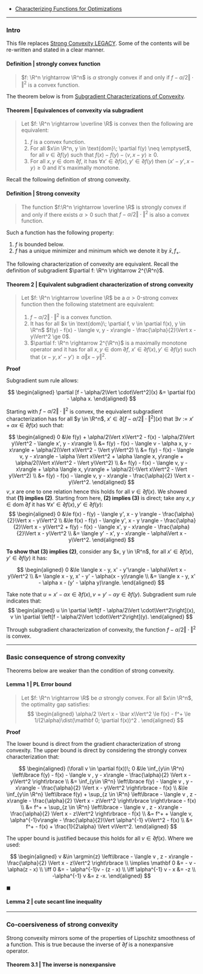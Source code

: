 - [Characterizing Functions for Optimizations](../Background/Characterizing%20Functions%20for%20Optimizations.md)


---
### **Intro**

This file replaces [Strong Convexity LEGACY](Strong%20Convexity%20LEGACY.md). 
Some of the contents will be re-written and stated in a clear manner. 

#### **Definition | strongly convex function**
> $f: \R^n \rightarrow \R^n$ is $\alpha$ strongly convex if and only if $f - \alpha/2\Vert \cdot\Vert^2$ is a convex function. 

The theorem below is from [Subgradient Characterizations of Convexity](Subgradient%20Characterizations%20of%20Convexity.md). 

#### **Theorem | Equivalences of convexity via subgradient**
> Let $f: \R^n \rightarrow \overline \R$ is convex then the following are equivalent: 
> 1. $f$ is a convex function. 
> 2. For all $x\in \R^n, y \in \text{dom}\; \partial f(y) \neq \emptyset$, for all $v \in \partial f(y)$ such that $f(x) - f(y) - \langle v, x- y\rangle \ge 0$. 
> 3. For all $x, y \in \text{dom}\; \partial f$, it has $\forall x' \in \partial f(x), y' \in \partial f(y)$ then $\langle x' - y', x - y\rangle \ge 0$ and it's maximally monotone. 

Recall the following definition of strong convexity. 

#### **Definition | Strong convexity**
> The function $f:\R^n \rightarrow \overline \R$ is strongly convex if and only if there exists $\alpha > 0$ such that $f - \alpha/2\Vert \cdot\Vert^2$ is also a convex function. 

Such a function has the following property: 
1. $f$ is bounded below. 
2. $f$ has a unique minimizer and minimum which we denote it by $\bar x, f_+$. 

The following characterization of convexity are equivalent. 
Recall the definition of subgradient $\partial f: \R^n \rightarrow 2^{\R^n}$. 

#### **Theorem 2 | Equivalent subgradient characterization of strong convexity**
> Let $f: \R^n \rightarrow \overline \R$ be a $\alpha > 0$-strong convex function then the following statetment are equivalent: 
> 1. $f - \alpha/2\Vert \cdot\Vert^2$ is a convex function. 
> 2. It has for all $x \in \text{dom}\; \partial f, v \in \partial f(x), y \in \R^n$ $f(y) - f(x) - \langle v, y - x\rangle - \frac{\alpha}{2}\Vert x - y\Vert^2 \ge 0$. 
> 3. $\partial f: \R^n \rightarrow 2^{\R^n}$ is a maximally monotone operator and it has for all $x, y \in \text{dom}\; \partial f$, $x' \in \partial f(x), y' \in \partial f(y)$ such that $\langle x - y, x' - y'\rangle \ge \alpha\Vert x - y\Vert^2$. 

**Proof**

Subgradient sum rule allows: 

$$
\begin{aligned}
    \partial [f - \alpha/2\Vert \cdot\Vert^2](x) &= \partial f(x) - \alpha x. 
\end{aligned}
$$

Starting with $f - \alpha/2\Vert \cdot\Vert^2$ is convex, the equivalent subgradient characterization has for all $y \in \R^n$, $x' \in \partial \left[f - \alpha/2\Vert \cdot\Vert^2\right](x)$ that $\exists v := x' + \alpha x \in \partial f(x)$ such that: 

$$
\begin{aligned}
    0 &\le 
    f(y) + \alpha/2\Vert x\Vert^2 - f(x) - \alpha/2\Vert y\Vert^2 - \langle x', y - x\rangle
    \\
    &= f(y) - f(x) - \langle v - \alpha x, y -x\rangle + \alpha/2(\Vert x\Vert^2 - \Vert y\Vert^2)
    \\
    &= 
    f(y) - f(x) 
    - \langle v, y - x\rangle - \alpha \Vert x\Vert^2 
    + \alpha \langle x, y\rangle
    + \alpha/2(\Vert x\Vert^2 - \Vert y\Vert^2)
    \\
    &= 
    f(y) - f(x) 
    - \langle v, y - x\rangle
    + \alpha \langle x, y\rangle
    + \alpha/2(-\Vert x\Vert^2 - \Vert y\Vert^2)
    \\
    &= f(y) - f(x) 
    - \langle v, y - x\rangle - \frac{\alpha}{2} \Vert x -y\Vert^2. 
\end{aligned}
$$
$v, x$ are one to one relation hence this holds for all $v \in \partial f(x)$. 
We showed that **(1) implies (2)**. 
Starting from here, **(2) implies (3)** is direct; take any $x, y \in \text{dom}\; \partial f$ it has $\forall x' \in \partial f(x), y' \in \partial f(y)$: 
$$
\begin{aligned}
    0 &\le f(x) - f(y) - \langle y', x - y \rangle - \frac{\alpha}{2}\Vert x - y\Vert^2
    \\
    &\le f(x) - f(y) - \langle y', x - y \rangle - \frac{\alpha}{2}\Vert x - y\Vert^2
    + f(y) - f(x) - \langle x', y - x\rangle - \frac{\alpha}{2}\Vert x - y\Vert^2
    \\
    &= \langle y' - x', y - x\rangle - \alpha\Vert x - y\Vert^2. 
\end{aligned}
$$

**To show that (3) implies (2)**, consider any $x, y \in \R^n$, for all $x' \in \partial f(x), y' \in \partial f(y)$ it has: 

$$
\begin{aligned}
    0 &\le 
    \langle x - y, x' - y'\rangle - \alpha\Vert x - y\Vert^2
    \\
    &= \langle x - y, x' - y' - \alpha(x - y)\rangle
    \\
    &= \langle x - y, x' - \alpha x - (y' - \alpha y)\rangle. 
\end{aligned}
$$

Take note that $u = x' - \alpha x \in \partial f(x), v = y' - \alpha y \in \partial f(y)$. 
Subgradient sum rule indicates that: 
$$
\begin{aligned}
    u \in \partial \left[f - \alpha/2\Vert \cdot\Vert^2\right](x), 
    v \in \partial \left[f - \alpha/2\Vert \cdot\Vert^2\right](y). 
\end{aligned}
$$

Through subgradient characterization of convexity, the function $f - \alpha/2\Vert \cdot\Vert^2$ is convex. 


---
### **Basic consequence of strong convexity**

Theorems below are weaker than the condition of strong convexity. 

#### **Lemma 1 | PL Error bound**
> Let $f: \R^n \rightarrow \R$ be $\alpha$ strongly convex. 
> For all $x\in \R^n$, the optimality gap satisfies: 
> $$
> \begin{aligned}
>     \alpha/2 \Vert x - \bar x\Vert^2 \le 
>     f(x) - f^+
>     \le 1/(2\alpha)\dist(\mathbf 0; \partial f(x))^2 . 
> \end{aligned}
> $$

**Proof**

The lower bound is direct from the gradient characterization of strong convexity. 
The upper bound is direct by considering the strongly convex characterization that: 

$$
\begin{aligned}
    (\forall v \in \partial f(x))\; 
    0 
    &\le \inf_{y\in \R^n}
    \left\lbrace
        f(y) - f(x) - \langle v , y - x\rangle - \frac{\alpha}{2} 
        \Vert x - y\Vert^2
    \right\rbrace 
    \\
    &= \inf_{y\in \R^n}
    \left\lbrace
        f(y) - \langle v , y - x\rangle - \frac{\alpha}{2} 
        \Vert x - y\Vert^2
    \right\rbrace 
    - f(x)
    \\
    &\le 
    \inf_{y\in \R^n}
    \left\lbrace
        f(y) 
        +
        \sup_{z \in \R^n} 
        \left\lbrace
            - \langle v , z - x\rangle - \frac{\alpha}{2} 
            \Vert x - z\Vert^2
        \right\rbrace
    \right\rbrace 
    - f(x)
    \\
    &= 
    f^+ + 
    \sup_{z \in \R^n} 
    \left\lbrace
        - \langle v , z - x\rangle - \frac{\alpha}{2} 
        \Vert x - z\Vert^2
    \right\rbrace - f(x)
    \\
    &= 
    f^+ + \langle v, \alpha^{-1}v\rangle
    - \frac{\alpha}{2}\Vert \alpha^{-1} v\Vert^2
    - f(x)
    \\
    &= f^+ - f(x) + \frac{1}{2\alpha} \Vert v\Vert^2. 
\end{aligned}
$$

The upper bound is justified because this holds for all $v \in \partial f(x)$.
Where we used: 

$$
\begin{aligned}
    v &\in \argmin{z}
    \left\lbrace
        - \langle v , z - x\rangle - \frac{\alpha}{2} 
        \Vert x - z\Vert^2
    \right\rbrace
    \\
    \implies
    \mathbf 0 &= - v - \alpha(z - x)
    \\ \iff 
    0 &= - \alpha^{-1}v - (z - x)
    \\
    \iff 
    \alpha^{-1} v - x &= -z
    \\
    -\alpha^{-1} v  &= z -x. 
\end{aligned}
$$

$\blacksquare$


#### **Lemma 2 | cute secant line inequality**



---
### **Co-coersiveness of strong convexity**

Strong convexity mirrors some of the properties of Lipschitz smoothness of a function. 
This is true because the inverse of $\partial f$ is a nonexpansive operator. 


#### **Theorem 3.1 | The inverse is nonexpansive**


